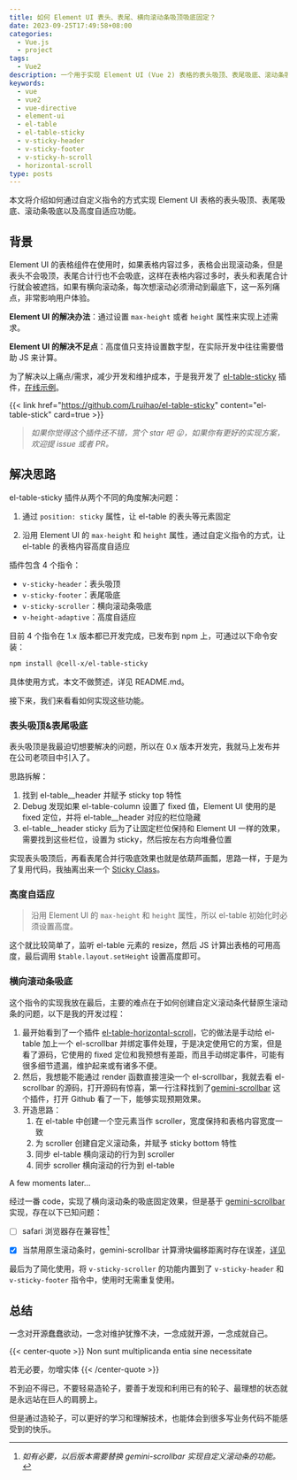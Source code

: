 ```yaml
---
title: 如何 Element UI 表头、表尾、横向滚动条吸顶吸底固定？
date: 2023-09-25T17:49:58+08:00
categories:
  - Vue.js
  - project
tags:
  - Vue2
description: 一个用于实现 Element UI (Vue 2) 表格的表头吸顶、表尾吸底、滚动条吸底以及高度自适应功能的指令集插件。
keywords:
  - vue
  - vue2
  - vue-directive
  - element-ui
  - el-table
  - el-table-sticky
  - v-sticky-header
  - v-sticky-footer
  - v-sticky-h-scroll
  - horizontal-scroll
type: posts
---
```


本文将介绍如何通过自定义指令的方式实现 Element UI 表格的表头吸顶、表尾吸底、滚动条吸底以及高度自适应功能。

<!--more-->

## 背景

Element UI 的表格组件在使用时，如果表格内容过多，表格会出现滚动条，但是表头不会吸顶，表尾合计行也不会吸底，这样在表格内容过多时，表头和表尾合计行就会被遮挡，如果有横向滚动条，每次想滚动必须滑动到最底下，这一系列痛点，非常影响用户体验。

**Element UI 的解决办法**：通过设置 `max-height` 或者 `height` 属性来实现上述需求。

**Element UI 的解决不足点**：高度值只支持设置数字型，在实际开发中往往需要借助 JS 来计算。

为了解决以上痛点/需求，减少开发和维护成本，于是我开发了 [el-table-sticky](https://github.com/Lruihao/el-table-sticky) 插件，[在线示例](https://lruihao.github.io/el-table-sticky/)。

<!-- markdownlint-disable-next-line no-bare-urls -->
{{< link href="https://github.com/Lruihao/el-table-sticky" content="el-table-stick" card=true >}}

> *如果你觉得这个插件还不错，赏个 star 吧 😛，如果你有更好的实现方案，欢迎提 issue 或者 PR。*

## 解决思路

el-table-sticky 插件从两个不同的角度解决问题：

1. 通过 `position: sticky` 属性，让 el-table 的表头等元素固定

2. 沿用 Element UI 的 `max-height` 和 `height` 属性，通过自定义指令的方式，让 el-table 的表格内容高度自适应

插件包含 4 个指令：

- `v-sticky-header`：表头吸顶
- `v-sticky-footer`：表尾吸底
- `v-sticky-scroller`：横向滚动条吸底
- `v-height-adaptive`：高度自适应

目前 4 个指令在 1.x 版本都已开发完成，已发布到 npm 上，可通过以下命令安装：

```bash
npm install @cell-x/el-table-sticky
```

具体使用方式，本文不做赘述，详见 README.md。

接下来，我们来看看如何实现这些功能。

### 表头吸顶&表尾吸底

表头吸顶是我最迫切想要解决的问题，所以在 0.x 版本开发完，我就马上发布并在公司老项目中引入了。

思路拆解：

1. 找到 el-table__header 并赋予 sticky top 特性
2. Debug 发现如果 el-table-column 设置了 fixed 值，Element UI 使用的是 fixed 定位，并将 el-table__header 对应的栏位隐藏
3. el-table__header sticky 后为了让固定栏位保持和 Element UI 一样的效果，需要找到这些栏位，设置为 sticky，然后按左右方向堆叠位置

实现表头吸顶后，再看表尾合并行吸底效果也就是依葫芦画瓢，思路一样，于是为了复用代码，我抽离出来一个 [Sticky Class](https://github.com/Lruihao/el-table-sticky/blob/main/src/utils/sticky.js#L9)。

### 高度自适应

> 沿用 Element UI 的 `max-height` 和 `height` 属性，所以 el-table 初始化时必须设置高度。

这个就比较简单了，监听 el-table 元素的 resize，然后 JS 计算出表格的可用高度，最后调用 `$table.layout.setHeight` 设置高度即可。

### 横向滚动条吸底

这个指令的实现我放在最后，主要的难点在于如何创建自定义滚动条代替原生滚动条的问题，以下是我的开发过程：

1. 最开始看到了一个插件 [el-table-horizontal-scroll](https://github.com/mizuka-wu/el-table-horizontal-scroll)，它的做法是手动给 el-table 加上一个 el-scrollbar 并绑定事件处理，于是决定使用它的方案，但是看了源码，它使用的 fixed 定位和我预想有差距，而且手动绑定事件，可能有很多细节遗漏，维护起来或有诸多不便。
2. 然后，我想能不能通过 render 函数直接渲染一个 el-scrollbar，我就去看 el-scrollbar 的源码，打开源码有惊喜，第一行注释找到了[gemini-scrollbar](https://github.com/noeldelgado/gemini-scrollbar) 这个插件，打开 Github 看了一下，能够实现预期效果。
3. 开造思路：
   1. 在 el-table 中创建一个空元素当作 scroller，宽度保持和表格内容宽度一致
   2. 为 scroller 创建自定义滚动条，并赋予 sticky bottom 特性
   3. 同步 el-table 横向滚动的行为到 scroller
   4. 同步 scroller 横向滚动的行为到 el-table

A few moments later...

经过一番 code，实现了横向滚动条的吸底固定效果，但是基于 [gemini-scrollbar](https://github.com/noeldelgado/gemini-scrollbar) 实现，存在以下已知问题：

- [ ] safari 浏览器存在兼容性[^1]

- [x] 当禁用原生滚动条时，gemini-scrollbar 计算滑块偏移距离时存在误差，[详见](https://github.com/Lruihao/el-table-sticky/blob/5c80091e21841fdb78264cde52ab1588b7991e02/src/utils/scroller.js#L75-L83)

最后为了简化使用，将 `v-sticky-scroller` 的功能内置到了 `v-sticky-header` 和 `v-sticky-footer` 指令中，使用时无需重复使用。

## 总结

一念对开源蠢蠢欲动，一念对维护犹豫不决，一念成就开源，一念成就自己。

{{< center-quote >}}
Non sunt multiplicanda entia sine necessitate

若无必要，勿增实体
{{< /center-quote >}}

不到迫不得已，不要轻易造轮子，要善于发现和利用已有的轮子、最理想的状态就是永远站在巨人的肩膀上。

但是通过造轮子，可以更好的学习和理解技术，也能体会到很多写业务代码不能感受到的快乐。

<!-- footnote reference definition -->
[^1]: *如有必要，以后版本需要替换 gemini-scrollbar 实现自定义滚动条的功能。*
